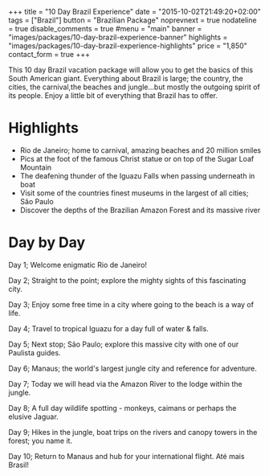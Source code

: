 +++
title = "10 Day Brazil Experience"
date = "2015-10-02T21:49:20+02:00"
tags = ["Brazil"]
button = "Brazilian Package"
noprevnext = true
nodateline = true
disable_comments = true
#menu = "main"
banner = "images/packages/10-day-brazil-experience-banner"
highlights = "images/packages/10-day-brazil-experience-highlights"
price = "1,850"
contact_form = true
+++

This 10 day Brazil vacation package will allow you to get the basics of this South American giant. Everything about Brazil is large; the country, the cities, the carnival,the beaches and jungle...but mostly the outgoing spirit of its people. Enjoy a little bit of everything that Brazil has to offer.

# Highlights

* Rio de Janeiro; home to carnival, amazing beaches and 20 million smiles
* Pics at the foot of the famous Christ statue or on top of the Sugar Loaf Mountain
* The deafening thunder of the Iguazu Falls when passing underneath in boat
* Visit some of the countries finest museums in the largest of all cities; São Paulo
* Discover the depths of the Brazilian Amazon Forest and its massive river

# Day by Day

Day 1; Welcome enigmatic Rio de Janeiro!

Day 2; Straight to the point; explore the mighty sights of this fascinating city.

Day 3; Enjoy some free time in a city where going to the beach is a way of life.

Day 4; Travel to tropical Iguazu for a day full of water & falls.

Day 5; Next stop; São Paulo; explore this massive city with one of our Paulista guides.

Day 6; Manaus; the world's largest jungle city and reference for adventure.

Day 7; Today we will head via the Amazon River to the lodge within the jungle.

Day 8; A full day wildlife spotting - monkeys, caimans or perhaps the elusive Jaguar.

Day 9; Hikes in the jungle, boat trips on the rivers and canopy towers in the forest; you name it.

Day 10; Return to Manaus and hub for your international flight. Até mais Brasil!
